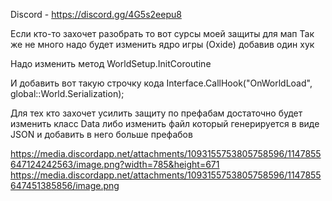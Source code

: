 Discord - https://discord.gg/4G5s2eepu8

Если кто-то захочет разобрать то вот сурсы моей защиты для мап
Так же не много надо будет изменить ядро игры (Oxide) добавив один хук

Надо изменить метод
WorldSetup.InitCoroutine


И добавить вот такую строчку кода
Interface.CallHook("OnWorldLoad", global::World.Serialization);


Для тех кто захочет усилить защиту по префабам достаточно будет изменить класс Data либо изменить файл который генерируется в виде JSON и добавить в него больше префабов

https://media.discordapp.net/attachments/1093155753805758596/1147855647124242563/image.png?width=785&height=671
https://media.discordapp.net/attachments/1093155753805758596/1147855647451385856/image.png
